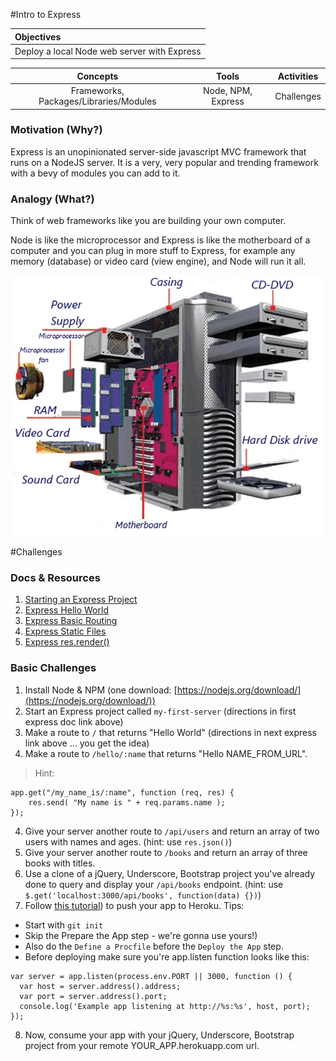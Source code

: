 #Intro to Express

| Objectives |
| :--- |
| Deploy a local Node web server with Express |

| Concepts | Tools | Activities |
| :---: | :---: | :---: |
| Frameworks, Packages/Libraries/Modules | Node, NPM, Express | Challenges |

### Motivation (Why?)

Express is an unopinionated server-side javascript MVC framework that runs on a NodeJS server. It is a very, very popular and trending framework with a bevy of modules you can add to it.

### Analogy (What?)

Think of web frameworks like you are building your own computer.

Node is like the microprocessor and Express is like the motherboard of a computer and you can plug in more stuff to Express, for example any memory (database) or video card (view engine), and Node will run it all.

![computer](computer.png)

#Challenges

### Docs & Resources

1. [Starting an Express Project](http://expressjs.com/starter/installing.html)
2. [Express Hello World](http://expressjs.com/starter/hello-world.html)
3. [Express Basic Routing](http://expressjs.com/starter/basic-routing.html)
4. [Express Static Files](http://expressjs.com/starter/static-files.html)
5. [Express res.render()](http://expressjs.com/4x/api.html#res.render)

### Basic Challenges

1. Install Node & NPM (one download: [https://nodejs.org/download/](https://nodejs.org/download/))
2. Start an Express project called ```my-first-server``` (directions in first express doc link above)
3. Make a route to ```/``` that returns "Hello World" (directions in next express link above ... you get the idea)
4. Make a route to ```/hello/:name``` that returns "Hello NAME_FROM_URL".
> Hint:
```
app.get("/my_name_is/:name", function (req, res) {
    res.send( "My name is " + req.params.name );
});
```

4. Give your server another route to ```/api/users``` and return an array of two users with names and ages. (hint: use ```res.json()```)
5. Give your server another route to ```/books``` and return an array of three books with titles.
6. Use a clone of a jQuery, Underscore, Bootstrap project you've already done to query and display your ```/api/books``` endpoint. (hint: use ```$.get('localhost:3000/api/books', function(data) {})```)
7. Follow [this tutorial](https://devcenter.heroku.com/articles/getting-started-with-nodejs#introduction)) to push your app to Heroku. Tips:
  * Start with ```git init```
  * Skip the Prepare the App step - we're gonna use yours!)
  * Also do the ```Define a Procfile``` before the ```Deploy the App``` step.
  * Before deploying make sure you're app.listen function looks like this:
  ```
  var server = app.listen(process.env.PORT || 3000, function () {
    var host = server.address().address;
    var port = server.address().port;
    console.log('Example app listening at http://%s:%s', host, port);
  });
  ```
8. Now, consume your app with your jQuery, Underscore, Bootstrap project from your remote YOUR_APP.herokuapp.com url.
